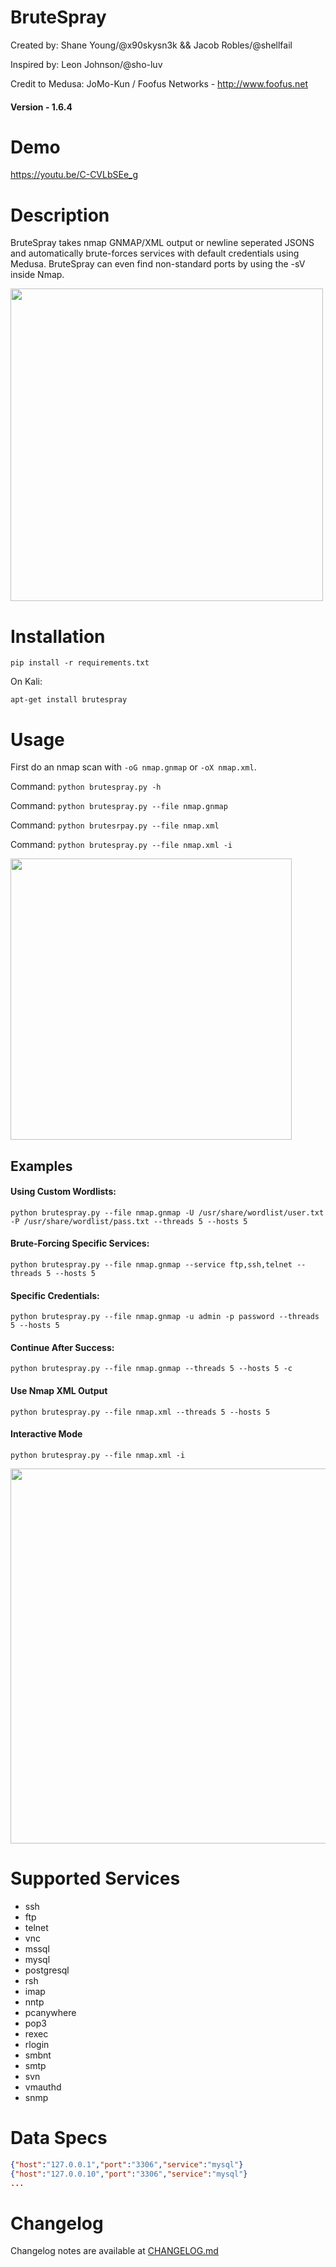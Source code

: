# BruteSpray

Created by: Shane Young/@x90skysn3k && Jacob Robles/@shellfail 

Inspired by: Leon Johnson/@sho-luv

Credit to Medusa: JoMo-Kun / Foofus Networks - http://www.foofus.net

#### Version - 1.6.4

# Demo

https://youtu.be/C-CVLbSEe_g

# Description
BruteSpray takes nmap GNMAP/XML output or newline seperated JSONS and automatically brute-forces services with default credentials using Medusa. BruteSpray can even find non-standard ports by using the -sV inside Nmap.  

<img src="http://i.imgur.com/k9BDB5R.png" width="500">

# Installation

```pip install -r requirements.txt```

On Kali:

```apt-get install brutespray```

# Usage
First do an nmap scan with ```-oG nmap.gnmap``` or ```-oX nmap.xml```.

Command: ```python brutespray.py -h```

Command: ```python brutespray.py --file nmap.gnmap```

Command: ```python brutesrpay.py --file nmap.xml```

Command: ```python brutespray.py --file nmap.xml -i```

<img src="https://i.imgur.com/PgXEw36.png" width="450">

## Examples

#### Using Custom Wordlists:

```python brutespray.py --file nmap.gnmap -U /usr/share/wordlist/user.txt -P /usr/share/wordlist/pass.txt --threads 5 --hosts 5```

#### Brute-Forcing Specific Services:

```python brutespray.py --file nmap.gnmap --service ftp,ssh,telnet --threads 5 --hosts 5```

#### Specific Credentials:
   
```python brutespray.py --file nmap.gnmap -u admin -p password --threads 5 --hosts 5```

#### Continue After Success:

```python brutespray.py --file nmap.gnmap --threads 5 --hosts 5 -c```

#### Use Nmap XML Output

```python brutespray.py --file nmap.xml --threads 5 --hosts 5```

#### Interactive Mode

```python brutespray.py --file nmap.xml -i```

<img src="https://i.imgur.com/zBXEU33.png" width="600">

# Supported Services

* ssh
* ftp
* telnet
* vnc
* mssql
* mysql
* postgresql
* rsh
* imap
* nntp
* pcanywhere
* pop3
* rexec
* rlogin
* smbnt
* smtp
* svn
* vmauthd
* snmp

# Data Specs
```json
{"host":"127.0.0.1","port":"3306","service":"mysql"}
{"host":"127.0.0.10","port":"3306","service":"mysql"}
...
```

# Changelog
Changelog notes are available at [CHANGELOG.md](https://github.com/x90skysn3k/brutespray/blob/master/CHANGELOG.md)

